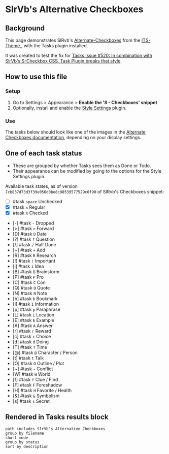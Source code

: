 # SlrVb's Alternative Checkboxes

## Background

This page demonstrates SlRvb's [Alternate-Checkboxes](https://github.com/SlRvb/Obsidian--ITS-Theme/blob/main/Guide/Alternate-Checkboxes.md) from the [ITS-Theme.](https://github.com/SlRvb/Obsidian--ITS-Theme), with the Tasks plugin installed.

It was created to test the fix for [Tasks Issue #520: In combination with SlrVb's S-Checkbox CSS, Task Plugin breaks that style](https://github.com/obsidian-tasks-group/obsidian-tasks/issues/520).

## How to use this file

### Setup

1. Go to Settings > Appearance > **Enable the 'S - Checkboxes' snippet**
2. Optionally, install and enable the [Style Settings](obsidian://show-plugin?id=obsidian-style-settings) plugin.

### Use

The tasks below should look like one of the images in the [Alternate Checkboxes documentation](https://github.com/SlRvb/Obsidian--ITS-Theme/blob/main/Guide/Alternate-Checkboxes.md), depending on your display settings.

## One of each task status

- These are grouped by whether Tasks sees them as Done or Todo.
- Their appearance can be modified by going to the options for the Style Settings plugin.

Available task states, as of version `7cb837d73d3f39e056d0be8c98539577529c0f90` of SlRvb's Checkboxes snippet:

<!-- placeholder to force blank line before tasks --> <!-- include: DocsSamplesForStatuses.test.DefaultStatuses_its-theme-supported-statuses.approved.tasks.md -->

- [ ] #task `space` Unchecked
- [x] #task `x` Regular
- [X] #task `X` Checked
- [-] #task `-` Dropped
- [>] #task `>` Forward
- [D] #task `D` Date
- [?] #task `?` Question
- [/] #task `/` Half Done
- [+] #task `+` Add
- [R] #task `R` Research
- [!] #task `!` Important
- [i] #task `i` Idea
- [B] #task `B` Brainstorm
- [P] #task `P` Pro
- [C] #task `C` Con
- [Q] #task `Q` Quote
- [N] #task `N` Note
- [b] #task `b` Bookmark
- [I] #task `I` Information
- [p] #task `p` Paraphrase
- [L] #task `L` Location
- [E] #task `E` Example
- [A] #task `A` Answer
- [r] #task `r` Reward
- [c] #task `c` Choice
- [d] #task `d` Doing
- [T] #task `T` Time
- [@] #task `@` Character / Person
- [t] #task `t` Talk
- [O] #task `O` Outline / Plot
- [~] #task `~` Conflict
- [W] #task `W` World
- [f] #task `f` Clue / Find
- [F] #task `F` Foreshadow
- [H] #task `H` Favorite / Health
- [&] #task `&` Symbolism
- [s] #task `s` Secret

<!-- placeholder to force blank line after tasks --> <!-- endInclude -->

## Rendered in Tasks results block

```tasks
path includes SlrVb's Alternative Checkboxes
group by filename
short mode
group by status
sort by description
```
